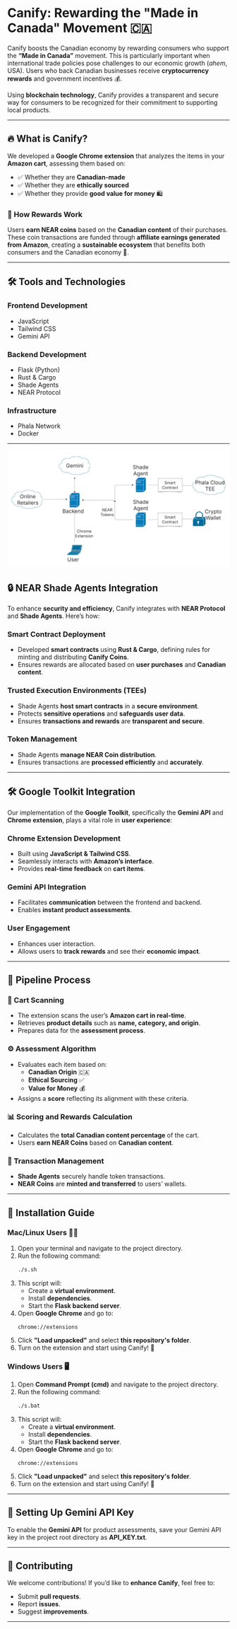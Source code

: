 # Canify: Rewarding the "Made in Canada" Movement 🇨🇦

Canify boosts the Canadian economy by rewarding consumers who support the **“Made in Canada”** movement. This is particularly important when international trade policies pose challenges to our economic growth (*ahem*, USA). Users who back Canadian businesses receive **cryptocurrency rewards** and government incentives 💰.

Using **blockchain technology**, Canify provides a transparent and secure way for consumers to be recognized for their commitment to supporting local products.

---

## 🔥 What is Canify?
We developed a **Google Chrome extension** that analyzes the items in your **Amazon cart**, assessing them based on:
- ✅ Whether they are **Canadian-made**
- ✅ Whether they are **ethically sourced**
- ✅ Whether they provide **good value for money** 🛍️

### 🎯 How Rewards Work
Users **earn NEAR coins** based on the **Canadian content** of their purchases. These coin transactions are funded through **affiliate earnings generated from Amazon**, creating a **sustainable ecosystem** that benefits both consumers and the Canadian economy 🌱.

---

## 🛠 Tools and Technologies

### **Frontend Development**
- JavaScript
- Tailwind CSS
- Gemini API

### **Backend Development**
- Flask (Python)
- Rust & Cargo
- Shade Agents
- NEAR Protocol

### **Infrastructure**
- Phala Network
- Docker

---

![shade-architecture](media/shade-architecture.png)

## 🔒 NEAR Shade Agents Integration
To enhance **security and efficiency**, Canify integrates with **NEAR Protocol** and **Shade Agents**. Here’s how:

### **Smart Contract Deployment**
- Developed **smart contracts** using **Rust & Cargo**, defining rules for minting and distributing **Canify Coins**.
- Ensures rewards are allocated based on **user purchases** and **Canadian content**.

### **Trusted Execution Environments (TEEs)**
- Shade Agents **host smart contracts** in a **secure environment**.
- Protects **sensitive operations** and **safeguards user data**.
- Ensures **transactions and rewards** are **transparent and secure**.

### **Token Management**
- Shade Agents **manage NEAR Coin distribution**.
- Ensures transactions are **processed efficiently** and **accurately**.

---

## 🛠 Google Toolkit Integration
Our implementation of the **Google Toolkit**, specifically the **Gemini API** and **Chrome extension**, plays a vital role in **user experience**:

### **Chrome Extension Development**
- Built using **JavaScript & Tailwind CSS**.
- Seamlessly interacts with **Amazon’s interface**.
- Provides **real-time feedback** on **cart items**.

### **Gemini API Integration**
- Facilitates **communication** between the frontend and backend.
- Enables **instant product assessments**.

### **User Engagement**
- Enhances user interaction.
- Allows users to **track rewards** and see their **economic impact**.

---

## 🔄 Pipeline Process

### **🛒 Cart Scanning**
- The extension scans the user’s **Amazon cart in real-time**.
- Retrieves **product details** such as **name, category, and origin**.
- Prepares data for the **assessment process**.

### **⚙️ Assessment Algorithm**
- Evaluates each item based on:
  - **Canadian Origin** 🇨🇦
  - **Ethical Sourcing** ✅
  - **Value for Money** 💰
- Assigns a **score** reflecting its alignment with these criteria.

### **📊 Scoring and Rewards Calculation**
- Calculates the **total Canadian content percentage** of the cart.
- Users **earn NEAR Coins** based on **Canadian content**.

### **🔗 Transaction Management**
- **Shade Agents** securely handle token transactions.
- **NEAR Coins** are **minted and transferred** to users’ wallets.

---

## 🚀 Installation Guide

### **Mac/Linux Users** 🐧🍏
1. Open your terminal and navigate to the project directory.
2. Run the following command:
   ```sh
   ./s.sh
   ```
3. This script will:
   - Create a **virtual environment**.
   - Install **dependencies**.
   - Start the **Flask backend server**.
4. Open **Google Chrome** and go to:
   ```
   chrome://extensions
   ```
5. Click **"Load unpacked"** and select **this repository's folder**.
6. Turn on the extension and start using Canify! 🎉

### **Windows Users** 🖥️
1. Open **Command Prompt (cmd)** and navigate to the project directory.
2. Run the following command:
   ```sh
   ./s.bat
   ```
3. This script will:
   - Create a **virtual environment**.
   - Install **dependencies**.
   - Start the **Flask backend server**.
4. Open **Google Chrome** and go to:
   ```
   chrome://extensions
   ```
5. Click **"Load unpacked"** and select **this repository's folder**.
6. Turn on the extension and start using Canify! 🚀

---

## 🔑 Setting Up Gemini API Key
To enable the **Gemini API** for product assessments, save your Gemini API key in the project root directory as **API_KEY.txt**.

---

## 🤝 Contributing
We welcome contributions! If you’d like to **enhance Canify**, feel free to:
- Submit **pull requests**.
- Report **issues**.
- Suggest **improvements**.

---


